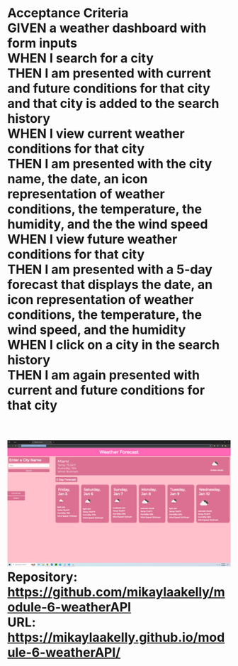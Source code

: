 <h1> Acceptance Criteria
<br>GIVEN a weather dashboard with form inputs
<br>WHEN I search for a city
<br>THEN I am presented with current and future conditions for that city and that city is added to the search history
<br>WHEN I view current weather conditions for that city
<br>THEN I am presented with the city name, the date, an icon representation of weather conditions, the temperature, the humidity, and the the wind speed
<br>WHEN I view future weather conditions for that city
<br>THEN I am presented with a 5-day forecast that displays the date, an icon representation of weather conditions, the temperature, the wind speed, and the humidity
<br>WHEN I click on a city in the search history
<br>THEN I am again presented with current and future conditions for that city

<br><img src="/assets/Screenshot (12).png">
<br>Repository: https://github.com/mikaylaakelly/module-6-weatherAPI
<br> URL: https://mikaylaakelly.github.io/module-6-weatherAPI/